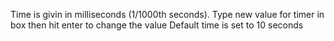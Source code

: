 Time is givin in milliseconds (1/1000th seconds).
Type new value for timer in box then hit enter to change the value
Default time is set to 10 seconds
